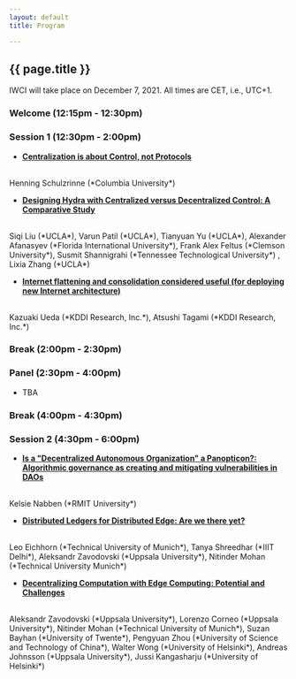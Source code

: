 ```yaml
---
layout: default
title: Program

---
```


## {{ page.title }}

IWCI will take place on December 7, 2021.
All times are CET, i.e., UTC+1.

### Welcome (12:15pm - 12:30pm)

### Session 1 (12:30pm - 2:00pm)


* **<a href="https://dl.acm.org/doi/10.1145/3488663.3493691">Centralization is about Control, not Protocols</a>**
<br>
Henning Schulzrinne (*Columbia University*)

* **<a href="https://dl.acm.org/doi/10.1145/3488663.3493690">Designing Hydra with Centralized versus Decentralized Control: A Comparative Study</a>** 
<br>
Siqi Liu (*UCLA*),
Varun Patil (*UCLA*),
Tianyuan Yu (*UCLA*),
Alexander Afanasyev (*Florida International University*),
Frank Alex Feltus (*Clemson University*),
Susmit Shannigrahi (*Tennessee Technological University*) ,
Lixia Zhang (*UCLA*)

* **<a href="https://dl.acm.org/doi/10.1145/3488663.3493688">Internet flattening and consolidation considered useful (for deploying new Internet architecture)</a>** 
<br>
Kazuaki Ueda (*KDDI Research, Inc.*),
Atsushi Tagami (*KDDI Research, Inc.*) 

### Break (2:00pm - 2:30pm)

### Panel (2:30pm - 4:00pm)

* TBA

### Break (4:00pm - 4:30pm)

### Session 2 (4:30pm - 6:00pm)

* **<a href="https://dl.acm.org/doi/10.1145/3488663.3493791">Is a "Decentralized Autonomous Organization" a Panopticon?: Algorithmic governance as creating and mitigating vulnerabilities in DAOs</a>**
<br>
Kelsie Nabben (*RMIT University*)

* **<a href="https://dl.acm.org/doi/10.1145/3488663.3493687">Distributed Ledgers for Distributed Edge: Are we there yet?</a>**
<br>
Leo Eichhorn (*Technical University of Munich*),
Tanya Shreedhar (*IIIT Delhi*),
Aleksandr Zavodovski (*Uppsala University*),
Nitinder Mohan (*Technical University Munich*)

* **<a href="https://dl.acm.org/doi/10.1145/3488663.3493689">Decentralizing Computation with Edge Computing: Potential and
Challenges</a>**
<br>
Aleksandr Zavodovski (*Uppsala University*),
Lorenzo Corneo (*Uppsala University*),
Nitinder Mohan (*Technical University of Munich*),
Suzan Bayhan (*University of Twente*),
Pengyuan Zhou (*University of Science and Technology of China*),
Walter Wong (*University of Helsinki*),
Andreas Johnsson (*Uppsala University*),
Jussi Kangasharju (*University of Helsinki*)



